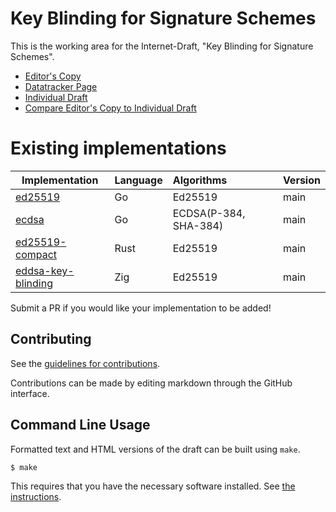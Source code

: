 # Key Blinding for Signature Schemes

This is the working area for the Internet-Draft, "Key Blinding for Signature Schemes".

* [Editor's Copy](https://chris-wood.github.io/draft-dew-cfrg-signature-key-blinding/#go.draft-dew-cfrg-signature-key-blinding.html)
* [Datatracker Page](https://datatracker.ietf.org/doc/draft-dew-cfrg-signature-key-blinding)
* [Individual Draft](https://datatracker.ietf.org/doc/html/draft-dew-cfrg-signature-key-blinding)
* [Compare Editor's Copy to Individual Draft](https://chris-wood.github.io/draft-dew-cfrg-signature-key-blinding/#go.draft-dew-cfrg-signature-key-blinding.diff)

# Existing implementations

| Implementation                                                           | Language | Algorithms                     | Version |
| ------------------------------------------------------------------------ | :------- | :------------------------------| :------ |
| [ed25519](https://github.com/cloudflare/pat-go/tree/main/ed25519)        | Go       | Ed25519                        | main    |
| [ecdsa](https://github.com/cloudflare/pat-go/tree/main/ecdsa)            | Go       | ECDSA(P-384, SHA-384)          | main    |
| [ed25519-compact](https://crates.io/crates/ed25519-compact)              | Rust     | Ed25519                        | main    |
| [eddsa-key-blinding](https://github.com/jedisct1/zig-eddsa-key-blinding) | Zig      | Ed25519                        | main    |

Submit a PR if you would like your implementation to be added!

## Contributing

See the
[guidelines for contributions](https://github.com/chris-wood/draft-dew-cfrg-signature-key-blinding/blob/main/CONTRIBUTING.md).

Contributions can be made by editing markdown through the GitHub interface.


## Command Line Usage

Formatted text and HTML versions of the draft can be built using `make`.

```sh
$ make
```

This requires that you have the necessary software installed.  See
[the instructions](https://github.com/martinthomson/i-d-template/blob/main/doc/SETUP.md).

